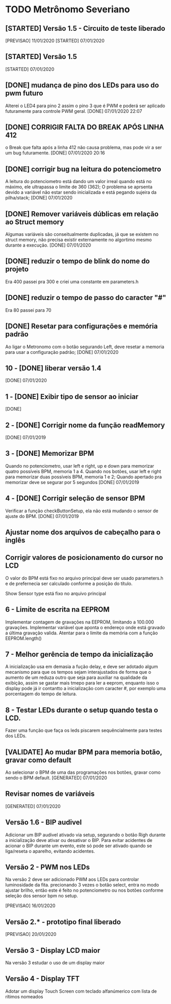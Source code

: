 TODO Metrônomo Severiano
========================

## [STARTED] Versão 1.5 - Circuito de teste liberado

[PREVISAO] 11/01/2020
[STARTED] 07/01/2020

## [STARTED] Versão 1.5

[STARTED] 07/01/2020

## [DONE] mudança de pino dos LEDs para uso do pwm futuro

Alterei o LED4 para pino 2 assim o pino 3 que é PWM e poderá ser aplicado futuramente para controle PWM geral.
[DONE] 07/01/2020 22:07


## [DONE] CORRIGIR FALTA DO BREAK APÓS LINHA 412

o Break que falta após a linha 412 não causa problema, mas pode vir a ser um bug futuramente.
[DONE] 07/01/2020 20:16

## [DONE] corrigir bug na leitura do potenciometro

A leitura do potenciometro está dando um valor irreal quando está no máximo, ele ultrapassa o limite de 360 (362);
O problema se aprsenta devido a variável não estar sendo inicializada e está pegando sujeira da pilha/stack;
[DONE] 07/01/2020

## [DONE] Remover variáveis dúblicas em relação ao Struct memory

Algumas variáveis são conseitualmente duplicadas, já que se existem no struct memory, não precisa existir externamente no algortimo mesmo durante a execução.
[DONE] 07/01/2020

## [DONE] reduzir o tempo de blink do nome do projeto

Era 400 passei pra 300 e criei uma constante em parameters.h

## [DONE] reduzir o tempo de passo do caracter "#"

Era 80 passei para 70

## [DONE] Resetar para configurações e memória padrão

Ao ligar o Metronomo com o botão segurando Left, deve resetar a memoria para usar a configuração padrão;
[DONE] 07/01/2020


## 10 - [DONE] liberar versão 1.4

[DONE] 07/01/2020

## 1 - [DONE] Exibir tipo de sensor ao iniciar

[DONE]

## 2 - [DONE] Corrigir nome da função readMemory

[DONE] 07/01/2019


## 3 - [DONE] Memorizar BPM

Quando no potenciometro, usar left e right, up e down para memorizar quatro possíveis BPM, memoria 1 a 4.
Quando nos botões, usar left e right para memorizar duas possíveis BPM, memoria 1 e 2;
Quando apertado pra memorizar deve se segurar por 5 segundos
[DONE] 07/01/2019


## 4 - [DONE] Corrigir seleção de sensor BPM

Verificar a função checkButtonSetup, ela não está mudando o sensor de ajuste do BPM.
[DONE] 07/01/2019

## Ajustar nome dos arquivos de cabeçalho para o inglês

## Corrigir valores de posicionamento do cursor no LCD

O valor do BPM está fixo no arquivo principal deve ser usado parameters.h e de prefernecia ser calculado conforme a posição do título.

Show Sensor type está fixo no arquivo principal


## 6 - Limite de escrita na EEPROM

Implementar contagem de gravações na EEPROM, limitando a 100.000 gravações.
Implementar variável que aponta o endereço onde está gravado a  última gravação valida.
Atentar para o limite da memória com a função EEPROM.length()

## 7 - Melhor gerência de tempo da inicialização

A inicialização usa em demasia a fução delay, e deve ser adotado algum mecanismo para que os tempos sejam interajustados de forma que o aumento de um reduza outro que seja para auxiliar na qualidade da exibição, assim se gastar mais tmepo para ler a eeprom, enquanto isso o display pode já ir contantto a inicialização com caracter #, por exemplo uma porcentagem do tempo de leitura.

## 8 - Testar LEDs durante o setup quando testa o LCD.

Fazer uma função que faça os leds piscarem sequêncialmente para testes dos LEDs.

## [VALIDATE] Ao mudar BPM para memoria botão, gravar como default

Ao selecionar o BPM de uma das programações nos botões, gravar como sendo o BPM default.
[GENERATED] 07/01/2020

## Revisar nomes de variáveis

[GENERATED] 07/01/2020

## Versão 1.6 - BIP audivel

Adicionar um BIP audivel ativado via setup, segurando o botão Righ durante a inicialização deve ativar ou desativar o BIP.
Para evitar acidentes de acionar o BIP durante um evento, este só pode ser ativado quando se liga/reseta o aparelho, evitando acidentes.
 

## Versão 2 - PWM nos LEDs

Na versão 2 deve ser adicionado PWM aos LEDs para controlar luminosidade da fita.
precionando 3 vezes o botão select, entra no modo ajustar brilho, então este é feito no potenciometro ou nos botões conforme seleção dos sensor bpm no setup.

[PREVISAO] 16/01/2020

## Versão 2.* - prototipo final liberado

[PREVISAO] 20/01/2020

## Versão 3 - Display LCD maior

Na versão 3 estudar o uso de um display maior 

## Versão 4 - Display TFT

Adotar um display Touch Screen com teclado alfanúmerico com lista de rítimos nomeados